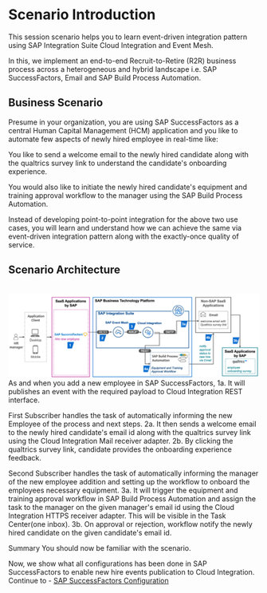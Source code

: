 # Scenario Introduction

This session scenario helps you to learn event-driven integration pattern using SAP Integration Suite Cloud Integration and Event Mesh.

In this, we implement an end-to-end Recruit-to-Retire (R2R) business process across a heterogeneous and hybrid landscape i.e. SAP SuccessFactors, Email and SAP Build Process Automation.

## Business Scenario
Presume in your organization, you are using SAP SuccessFactors as a central Human Capital Management (HCM) application and you like to automate few aspects of newly hired employee in real-time like:

You like to send a welcome email to the newly hired candidate along with the qualtrics survey link to understand the candidate's onboarding experience.

You would also like to initiate the newly hired candidate's equipment and training approval workflow to the manager using the SAP Build Process Automation.

Instead of developing point-to-point integration for the above two use cases, you will learn and understand how we can achieve the same via event-driven integration pattern along with the exactly-once quality of service.

## Scenario Architecture

<br><img src="/intro/intro1/images/Architecture.png">
As and when you add a new employee in SAP SuccessFactors,
1a. It will publishes an event with the required payload to Cloud Integration REST interface.

First Subscriber handles the task of automatically informing the new Employee of the process and next steps.
2a. It then sends a welcome email to the newly hired candidate's email id along with the qualtrics survey link using the Cloud Integration Mail receiver adapter.
2b. By clicking the qualtrics survey link, candidate provides the onboarding experience feedback.

Second Subscriber handles the task of automatically informing the manager of the new employee addition and setting up the workflow to onboard the employees necessary equipment.
3a. It will trigger the equipment and training approval workflow in SAP Build Process Automation and assign the task to the manager on the given manager's email id using the Cloud Integration HTTPS receiver adapter. This will be visible in the Task Center(one inbox).
3b. On approval or rejection, workflow notify the newly hired candidate on the given candidate's email id.

Summary
You should now be familiar with the scenario.

Now, we show what all configurations has been done in SAP SuccessFactors to enable new hire events publication to Cloud Integration. Continue to - [SAP SuccessFactors Configuration](/intro/intro2)
